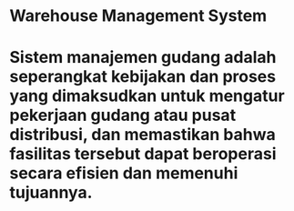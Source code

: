 # Warehouse Management System

# Sistem manajemen gudang adalah seperangkat kebijakan dan proses yang dimaksudkan untuk mengatur pekerjaan gudang atau pusat distribusi, dan memastikan bahwa fasilitas tersebut dapat beroperasi secara efisien dan memenuhi tujuannya.

